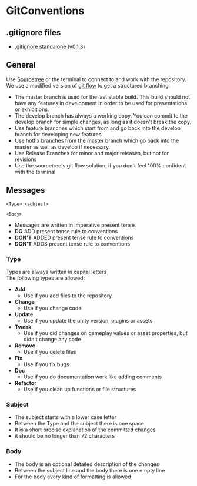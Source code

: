 # GitConventions

## .gitignore files
* [.gitignore standalone (v0.1.3)](gitignore/standalone/.gitignore)

## General
Use [Sourcetree](https://www.sourcetreeapp.com/) or the terminal to connect to and work with the repository.
We use a modified version of [git flow](http://nvie.com/posts/a-successful-git-branching-model/) to get a structured branching.
* The master branch is used for the last stable build. This build should not have any features in development in order to be used for presentations or exhibitions.
* The develop branch has always a working copy. You can commit to the develop branch for simple changes, as long as it doesn't break the copy.
* Use feature branches which start from and go back into the develop branch for developing new features.
* Use hotfix branches from the master branch which go back into the master as well as develop if necessary.
* Use Release Branches for minor and major releases, but not for revisions
* Use the sourcetree's git flow solution, if you don't feel 100% confident with the terminal

## Messages
```
<Type> <subject>

<Body>
```
* Messages are written in imperative present tense.
 * **DO**    ADD present tense rule to conventions
 * **DON'T** ADDED present tense rule to conventions
 * **DON'T** ADDS present tense rule to conventions

### Type
Types are always written in capital letters  
The following types are allowed:
 * **Add**
   * Use if you add files to the repository
 * **Change**
   * Use if you change code
 * **Update**
   * Use if you update the unity version, plugins or assets
 * **Tweak**
   * Use if you did changes on gameplay values or asset properties, but didn't change any code
 * **Remove**
   * Use if you delete files
 * **Fix**
   * Use if you fix bugs
 * **Doc**
   * Use if you do documentation work like adding comments
 * **Refactor**
   * Use if you clean up functions or file structures

### Subject
* The subject starts with a lower case letter
* Between the Type and the subject there is one space
* It is a short precise explanation of the committed changes
* it should be no longer than 72 characters

### Body
* The body is an optional detailed description of the changes
* Between the subject line and the body there is one empty line
* For the body every kind of formatting is allowed
